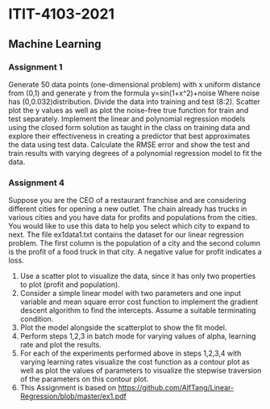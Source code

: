 # ITIT-4103-2021
## Machine Learning
### Assignment 1
Generate 50 data points (one-dimensional problem) with x uniform distance from (0,1) and generate y from the formula y=sin(1+x^2)+noise Where noise has (0,0.032)distribution. Divide the data into training and test (8:2). Scatter plot the y values as well as plot the noise-free true function for train and test separately. Implement the linear and polynomial regression models using the closed form solution as taught in the class on training data and explore their effectiveness in creating a predictor that best approximates the data using test data. Calculate the RMSE error and show the test and train results with varying degrees of a polynomial regression model to fit the data.

### Assignment 4
Suppose you are the CEO of a restaurant franchise and are considering different cities for opening a new outlet. The chain already has trucks in various cities and you have data for profits and populations from the cities. You would like to use this data to help you select which city to expand to next.
The file ex1data1.txt contains the dataset for our linear regression problem. The first column is the population of a city and the second column is the profit of a food truck in that city. A negative value for profit indicates a
loss.
1. Use a scatter plot to visualize the data, since it has only two properties to plot (profit and population).
2. Consider a simple linear model with two parameters and one input variable and mean square error cost function to implement the gradient descent algorithm to find the intercepts. Assume a  suitable terminating condition. 
3. Plot the model alongside the scatterplot to show the fit model.
4. Perform steps 1,2,3 in batch mode for varying values of alpha, learning rate and plot the results.
5. For each of the experiments performed above in steps 1,2,3,4 with varying learning rates visualize the cost function as a contour plot as well as plot the values of parameters to visualize the stepwise traversion of the parameters on this contour plot.
6. This Assignment is based on https://github.com/AlfTang/Linear-Regression/blob/master/ex1.pdf
